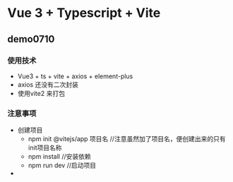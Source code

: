 # Vue 3 + Typescript + Vite

## demo0710

### 使用技术

+ Vue3 + ts + vite + axios + element-plus
+ axios 还没有二次封装
+ 使用vite2 来打包

### 注意事项

+ 创建项目
  - npm init @vitejs/app 项目名	//注意虽然加了项目名，便创建出来的只有init项目名称
  - npm install   //安装依赖
  - npm run dev  //启动项目
+ 





